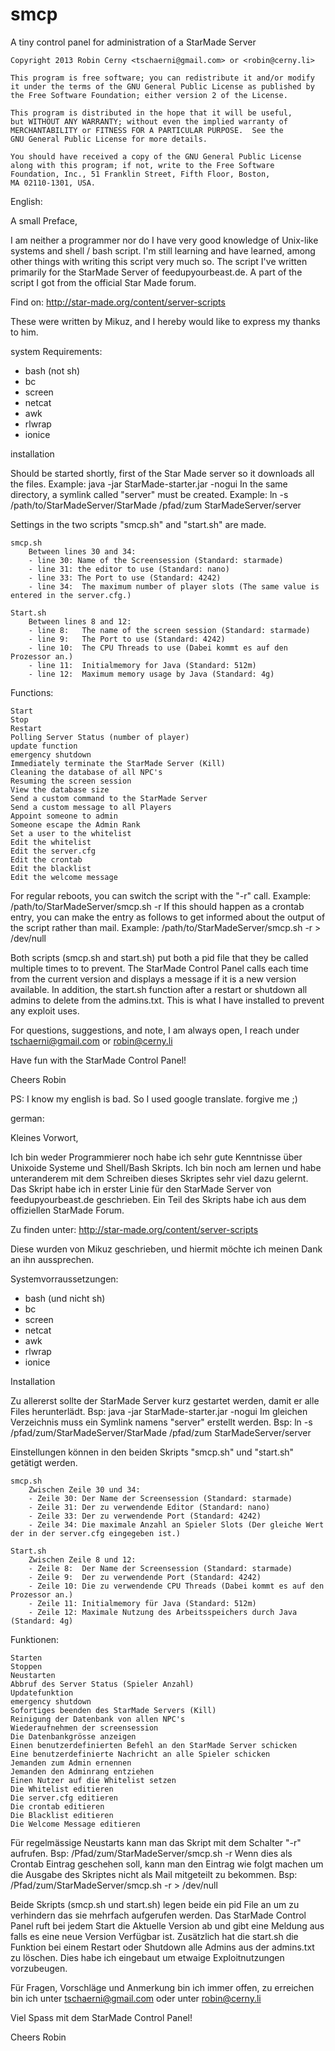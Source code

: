 smcp
====

A tiny control panel for administration of a StarMade Server

	Copyright 2013 Robin Cerny <tschaerni@gmail.com> or <robin@cerny.li>

	This program is free software; you can redistribute it and/or modify
	it under the terms of the GNU General Public License as published by
	the Free Software Foundation; either version 2 of the License.

	This program is distributed in the hope that it will be useful,
	but WITHOUT ANY WARRANTY; without even the implied warranty of
	MERCHANTABILITY or FITNESS FOR A PARTICULAR PURPOSE.  See the
	GNU General Public License for more details.

   	You should have received a copy of the GNU General Public License
	along with this program; if not, write to the Free Software
  	Foundation, Inc., 51 Franklin Street, Fifth Floor, Boston,
	MA 02110-1301, USA.
	
English:

A small Preface,

I am neither a programmer nor do I have very good knowledge of Unix-like systems and shell / bash script. I'm still learning and have learned, among other things with writing this script very much so. The script I've written primarily for the StarMade Server of feedupyourbeast.de. A part of the script I got from the official Star Made forum.

Find on: http://star-made.org/content/server-scripts

These were written by Mikuz, and I hereby would like to express my thanks to him.


system Requirements:

 - bash (not sh)
 - bc
 - screen
 - netcat
 - awk
 - rlwrap
 - ionice

installation

Should be started shortly, first of the Star Made server so it downloads all the files.
	Example: java -jar StarMade-starter.jar -nogui
In the same directory, a symlink called "server" must be created.
	Example: ln -s /path/to/StarMadeServer/StarMade /pfad/zum StarMadeServer/server

Settings in the two scripts "smcp.sh" and "start.sh" are made.

	smcp.sh	
		Between lines 30 and 34:
		- line 30: Name of the Screensession (Standard: starmade)
		- line 31: the editor to use (Standard: nano)
		- line 33: The Port to use (Standard: 4242)
		- line 34:	The maximum number of player slots (The same value is entered in the server.cfg.)
	
	Start.sh
		Between lines 8 and 12:
		- line 8: 	The name of the screen session (Standard: starmade)
		- line 9:	The Port to use (Standard: 4242)
		- line 10:	The CPU Threads to use (Dabei kommt es auf den Prozessor an.)
		- line 11:	Initialmemory for Java (Standard: 512m)
		- line 12:	Maximum memory usage by Java (Standard: 4g)

Functions:
	
	Start
	Stop
	Restart
	Polling Server Status (number of player)
	update function
	emergency shutdown
	Immediately terminate the StarMade Server (Kill)
	Cleaning the database of all NPC's
	Resuming the screen session
	View the database size
	Send a custom command to the StarMade Server
	Send a custom message to all Players
	Appoint someone to admin
	Someone escape the Admin Rank
	Set a user to the whitelist
	Edit the whitelist
	Edit the server.cfg
	Edit the crontab
	Edit the blacklist
	Edit the welcome message

For regular reboots, you can switch the script with the "-r" call.
	Example: /path/to/StarMadeServer/smcp.sh -r
If this should happen as a crontab entry, you can make the entry as follows to get informed about the output of the script rather than mail.
	Example: /path/to/StarMadeServer/smcp.sh -r > /dev/null


Both scripts (smcp.sh and start.sh) put both a pid file that they be called multiple times to to prevent. 
The StarMade Control Panel calls each time from the current version and displays a message if it is a new version available.
In addition, the start.sh function after a restart or shutdown all admins to delete from the admins.txt. This is what I have installed to prevent any exploit uses.

For questions, suggestions, and note, I am always open, I reach under tschaerni@gmail.com or robin@cerny.li

Have fun with the StarMade Control Panel!

Cheers
Robin

PS: I know my english is bad. So I used google translate. forgive me ;)

german:

Kleines Vorwort,

Ich bin weder Programmierer noch habe ich sehr gute Kenntnisse über Unixoide Systeme und Shell/Bash Skripts. Ich bin noch am lernen und habe unteranderem mit dem Schreiben dieses Skriptes sehr viel dazu gelernt. Das Skript habe ich in erster Linie für den StarMade Server von feedupyourbeast.de geschrieben. Ein Teil des Skripts habe ich aus dem offiziellen StarMade Forum.

Zu finden unter: http://star-made.org/content/server-scripts

Diese wurden von Mikuz geschrieben, und hiermit möchte ich meinen Dank an ihn aussprechen.


Systemvorraussetzungen:

 - bash (und nicht sh)
 - bc
 - screen
 - netcat
 - awk
 - rlwrap
 - ionice

Installation

Zu allererst sollte der StarMade Server kurz gestartet werden, damit er alle Files herunterlädt.
	Bsp: java -jar StarMade-starter.jar -nogui
Im gleichen Verzeichnis muss ein Symlink namens "server" erstellt werden.
	Bsp: ln -s /pfad/zum/StarMadeServer/StarMade /pfad/zum StarMadeServer/server

Einstellungen können in den beiden Skripts "smcp.sh" und "start.sh" getätigt werden.

	smcp.sh	
		Zwischen Zeile 30 und 34:
		- Zeile 30: Der Name der Screensession (Standard: starmade)
		- Zeile 31: Der zu verwendende Editor (Standard: nano)
		- Zeile 33: Der zu verwendende Port (Standard: 4242)
		- Zeile 34:	Die maximale Anzahl an Spieler Slots (Der gleiche Wert der in der server.cfg eingegeben ist.)
	
	Start.sh
		Zwischen Zeile 8 und 12:
		- Zeile 8: 	Der Name der Screensession (Standard: starmade)
		- Zeile 9:	Der zu verwendende Port (Standard: 4242)
		- Zeile 10:	Die zu verwendende CPU Threads (Dabei kommt es auf den Prozessor an.)
		- Zeile 11:	Initialmemory für Java (Standard: 512m)
		- Zeile 12:	Maximale Nutzung des Arbeitsspeichers durch Java (Standard: 4g)

Funktionen:
	
	Starten
	Stoppen
	Neustarten
	Abbruf des Server Status (Spieler Anzahl)
	Updatefunktion
	emergency shutdown
	Sofortiges beenden des StarMade Servers (Kill)
	Reinigung der Datenbank von allen NPC's
	Wiederaufnehmen der screensession
	Die Datenbankgrösse anzeigen
	Einen benutzerdefinierten Befehl an den StarMade Server schicken
	Eine benutzerdefinierte Nachricht an alle Spieler schicken
	Jemanden zum Admin ernennen
	Jemanden den Adminrang entziehen
	Einen Nutzer auf die Whitelist setzen
	Die Whitelist editieren
	Die server.cfg editieren
	Die crontab editieren
	Die Blacklist editieren
	Die Welcome Message editieren

Für regelmässige Neustarts kann man das Skript mit dem Schalter "-r" aufrufen.
	Bsp: /Pfad/zum/StarMadeServer/smcp.sh -r
Wenn dies als Crontab Eintrag geschehen soll, kann man den Eintrag wie folgt machen um die Ausgabe des Skriptes nicht als Mail mitgeteilt zu bekommen.
	Bsp: /Pfad/zum/StarMadeServer/smcp.sh -r > /dev/null


Beide Skripts (smcp.sh und start.sh) legen beide ein pid File an um zu verhindern das sie mehrfach aufgerufen werden. 
Das StarMade Control Panel ruft bei jedem Start die Aktuelle Version ab und gibt eine Meldung aus falls es eine neue Version Verfügbar ist.
Zusätzlich hat die start.sh die Funktion bei einem Restart oder Shutdown alle Admins aus der admins.txt zu löschen. Dies habe ich eingebaut um etwaige Exploitnutzungen vorzubeugen.

Für Fragen, Vorschläge und Anmerkung bin ich immer offen, zu erreichen bin ich unter tschaerni@gmail.com oder unter robin@cerny.li

Viel Spass mit dem StarMade Control Panel!

Cheers
Robin
